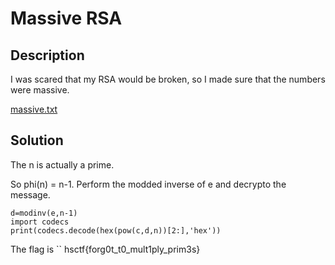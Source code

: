 # Massive RSA

## Description

I was scared that my RSA would be broken, so I made sure that the numbers were massive.

[massive.txt](massive.txt)

## Solution

The n is actually a prime.

So phi(n) = n-1. Perform the modded inverse of e and decrypto the message.

```
d=modinv(e,n-1)
import codecs
print(codecs.decode(hex(pow(c,d,n))[2:],'hex'))
```

The flag is
``
hsctf{forg0t_t0_mult1ply_prim3s}
```
